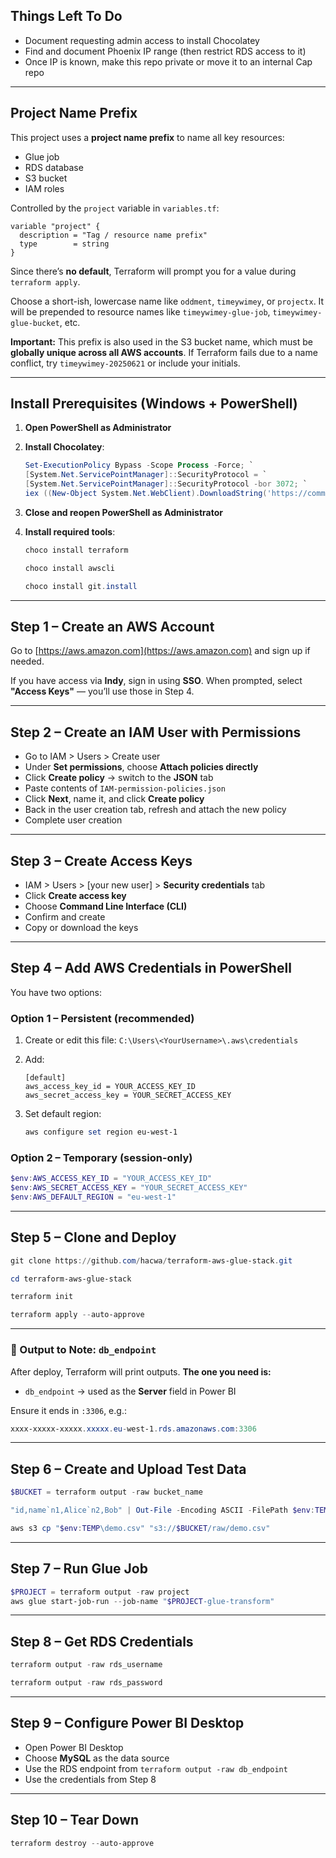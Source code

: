 ## Things Left To Do

- Document requesting admin access to install Chocolatey
- Find and document Phoenix IP range (then restrict RDS access to it)
- Once IP is known, make this repo private or move it to an internal Cap repo

---

## Project Name Prefix

This project uses a **project name prefix** to name all key resources:

- Glue job
- RDS database
- S3 bucket
- IAM roles

Controlled by the `project` variable in `variables.tf`:

```hcl
variable "project" {
  description = "Tag / resource name prefix"
  type        = string
}
```

Since there’s **no default**, Terraform will prompt you for a value during `terraform apply`.

Choose a short-ish, lowercase name like `oddment`, `timeywimey`, or `projectx`.
It will be prepended to resource names like `timeywimey-glue-job`, `timeywimey-glue-bucket`, etc.

**Important:**
This prefix is also used in the S3 bucket name, which must be **globally unique across all AWS accounts**.
If Terraform fails due to a name conflict, try `timeywimey-20250621` or include your initials.

---

## Install Prerequisites (Windows + PowerShell)

1. **Open PowerShell as Administrator**

2. **Install Chocolatey**:

    ```powershell
    Set-ExecutionPolicy Bypass -Scope Process -Force; `
    [System.Net.ServicePointManager]::SecurityProtocol = `
    [System.Net.ServicePointManager]::SecurityProtocol -bor 3072; `
    iex ((New-Object System.Net.WebClient).DownloadString('https://community.chocolatey.org/install.ps1'))
    ```

3. **Close and reopen PowerShell as Administrator**

4. **Install required tools**:

    ```powershell
    choco install terraform
    ```

    ```powershell
    choco install awscli
    ```

    ```powershell
    choco install git.install
    ```

---

## Step 1 – Create an AWS Account

Go to [https://aws.amazon.com](https://aws.amazon.com) and sign up if needed.

If you have access via **Indy**, sign in using **SSO**.
When prompted, select **"Access Keys"** — you’ll use those in Step 4.

---

## Step 2 – Create an IAM User with Permissions

- Go to IAM > Users > Create user
- Under **Set permissions**, choose **Attach policies directly**
- Click **Create policy** → switch to the **JSON** tab
- Paste contents of `IAM-permission-policies.json`
- Click **Next**, name it, and click **Create policy**
- Back in the user creation tab, refresh and attach the new policy
- Complete user creation

---

## Step 3 – Create Access Keys

- IAM > Users > [your new user] > **Security credentials** tab
- Click **Create access key**
- Choose **Command Line Interface (CLI)**
- Confirm and create
- Copy or download the keys

---

## Step 4 – Add AWS Credentials in PowerShell

You have two options:

### Option 1 – Persistent (recommended)

1. Create or edit this file:
   `C:\Users\<YourUsername>\.aws\credentials`

2. Add:

    ```
    [default]
    aws_access_key_id = YOUR_ACCESS_KEY_ID
    aws_secret_access_key = YOUR_SECRET_ACCESS_KEY
    ```

3. Set default region:

    ```powershell
    aws configure set region eu-west-1
    ```

### Option 2 – Temporary (session-only)

```powershell
$env:AWS_ACCESS_KEY_ID = "YOUR_ACCESS_KEY_ID"
$env:AWS_SECRET_ACCESS_KEY = "YOUR_SECRET_ACCESS_KEY"
$env:AWS_DEFAULT_REGION = "eu-west-1"
```

---

## Step 5 – Clone and Deploy

```powershell
git clone https://github.com/hacwa/terraform-aws-glue-stack.git
```

```powershell
cd terraform-aws-glue-stack
```

```powershell
terraform init
```

```powershell
terraform apply --auto-approve
```

---

### 🔎 Output to Note: `db_endpoint`

After deploy, Terraform will print outputs.
**The one you need is:**

- `db_endpoint` → used as the **Server** field in Power BI

Ensure it ends in `:3306`, e.g.:

```powershell
xxxx-xxxxx-xxxxx.xxxxx.eu-west-1.rds.amazonaws.com:3306
```

---

## Step 6 – Create and Upload Test Data

```powershell
$BUCKET = terraform output -raw bucket_name
```

```powershell
"id,name`n1,Alice`n2,Bob" | Out-File -Encoding ASCII -FilePath $env:TEMP\demo.csv
```

```powershell
aws s3 cp "$env:TEMP\demo.csv" "s3://$BUCKET/raw/demo.csv"
```

---

## Step 7 – Run Glue Job

```powershell
$PROJECT = terraform output -raw project
aws glue start-job-run --job-name "$PROJECT-glue-transform"
```

---

## Step 8 – Get RDS Credentials

```powershell
terraform output -raw rds_username
```

```powershell
terraform output -raw rds_password
```

---

## Step 9 – Configure Power BI Desktop

- Open Power BI Desktop
- Choose **MySQL** as the data source
- Use the RDS endpoint from `terraform output -raw db_endpoint`
- Use the credentials from Step 8

---

## Step 10 – Tear Down

```powershell
terraform destroy --auto-approve
```
